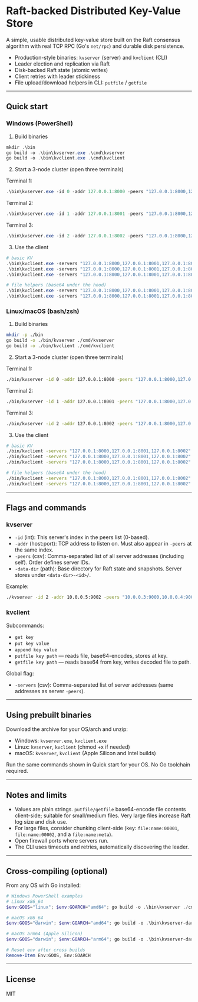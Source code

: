 # Raft-backed Distributed Key-Value Store

A simple, usable distributed key-value store built on the Raft consensus algorithm with real TCP RPC (Go's `net/rpc`) and durable disk persistence.

- Production-style binaries: `kvserver` (server) and `kvclient` (CLI)
- Leader election and replication via Raft
- Disk-backed Raft state (atomic writes)
- Client retries with leader stickiness
- File upload/download helpers in CLI: `putfile` / `getfile`

---

## Quick start

### Windows (PowerShell)

1) Build binaries

```powershell
mkdir .\bin
go build -o .\bin\kvserver.exe .\cmd\kvserver
go build -o .\bin\kvclient.exe .\cmd\kvclient
```

2) Start a 3-node cluster (open three terminals)

Terminal 1:
```powershell
.\bin\kvserver.exe -id 0 -addr 127.0.0.1:8000 -peers "127.0.0.1:8000,127.0.0.1:8001,127.0.0.1:8002" -data-dir data
```

Terminal 2:
```powershell
.\bin\kvserver.exe -id 1 -addr 127.0.0.1:8001 -peers "127.0.0.1:8000,127.0.0.1:8001,127.0.0.1:8002" -data-dir data
```

Terminal 3:
```powershell
.\bin\kvserver.exe -id 2 -addr 127.0.0.1:8002 -peers "127.0.0.1:8000,127.0.0.1:8001,127.0.0.1:8002" -data-dir data
```

3) Use the client

```powershell
# basic KV
.\bin\kvclient.exe -servers "127.0.0.1:8000,127.0.0.1:8001,127.0.0.1:8002" put mykey "hello"
.\bin\kvclient.exe -servers "127.0.0.1:8000,127.0.0.1:8001,127.0.0.1:8002" append mykey " world"
.\bin\kvclient.exe -servers "127.0.0.1:8000,127.0.0.1:8001,127.0.0.1:8002" get mykey

# file helpers (base64 under the hood)
.\bin\kvclient.exe -servers "127.0.0.1:8000,127.0.0.1:8001,127.0.0.1:8002" putfile file:photo .\photo.jpg
.\bin\kvclient.exe -servers "127.0.0.1:8000,127.0.0.1:8001,127.0.0.1:8002" getfile file:photo .\restored.jpg
```

### Linux/macOS (bash/zsh)

1) Build binaries

```bash
mkdir -p ./bin
go build -o ./bin/kvserver ./cmd/kvserver
go build -o ./bin/kvclient ./cmd/kvclient
```

2) Start a 3-node cluster (open three terminals)

Terminal 1:
```bash
./bin/kvserver -id 0 -addr 127.0.0.1:8000 -peers "127.0.0.1:8000,127.0.0.1:8001,127.0.0.1:8002" -data-dir data
```

Terminal 2:
```bash
./bin/kvserver -id 1 -addr 127.0.0.1:8001 -peers "127.0.0.1:8000,127.0.0.1:8001,127.0.0.1:8002" -data-dir data
```

Terminal 3:
```bash
./bin/kvserver -id 2 -addr 127.0.0.1:8002 -peers "127.0.0.1:8000,127.0.0.1:8001,127.0.0.1:8002" -data-dir data
```

3) Use the client

```bash
# basic KV
./bin/kvclient -servers "127.0.0.1:8000,127.0.0.1:8001,127.0.0.1:8002" put mykey "hello"
./bin/kvclient -servers "127.0.0.1:8000,127.0.0.1:8001,127.0.0.1:8002" append mykey " world"
./bin/kvclient -servers "127.0.0.1:8000,127.0.0.1:8001,127.0.0.1:8002" get mykey

# file helpers (base64 under the hood)
./bin/kvclient -servers "127.0.0.1:8000,127.0.0.1:8001,127.0.0.1:8002" putfile file:photo ./photo.jpg
./bin/kvclient -servers "127.0.0.1:8000,127.0.0.1:8001,127.0.0.1:8002" getfile file:photo ./restored.jpg
```

---

## Flags and commands

### kvserver

- `-id` (int): This server's index in the peers list (0-based).
- `-addr` (host:port): TCP address to listen on. Must also appear in `-peers` at the same index.
- `-peers` (csv): Comma-separated list of all server addresses (including self). Order defines server IDs.
- `-data-dir` (path): Base directory for Raft state and snapshots. Server stores under `<data-dir>-<id>/`.

Example:
```bash
./kvserver -id 2 -addr 10.0.0.5:9002 -peers "10.0.0.3:9000,10.0.0.4:9001,10.0.0.5:9002" -data-dir data
```

### kvclient

Subcommands:
- `get key`
- `put key value`
- `append key value`
- `putfile key path` — reads file, base64-encodes, stores at key.
- `getfile key path` — reads base64 from key, writes decoded file to path.

Global flag:
- `-servers` (csv): Comma-separated list of server addresses (same addresses as server `-peers`).

---

## Using prebuilt binaries

Download the archive for your OS/arch and unzip:

- Windows: `kvserver.exe`, `kvclient.exe`
- Linux: `kvserver`, `kvclient` (chmod +x if needed)
- macOS: `kvserver`, `kvclient` (Apple Silicon and Intel builds)

Run the same commands shown in Quick start for your OS. No Go toolchain required.

---

## Notes and limits

- Values are plain strings. `putfile/getfile` base64-encode file contents client-side; suitable for small/medium files. Very large files increase Raft log size and disk use.
- For large files, consider chunking client-side (key: `file:name:00001`, `file:name:00002`, and a `file:name:meta`).
- Open firewall ports where servers run.
- The CLI uses timeouts and retries, automatically discovering the leader.

---

## Cross-compiling (optional)

From any OS with Go installed:

```powershell
# Windows PowerShell examples
# Linux x86_64
$env:GOOS="linux"; $env:GOARCH="amd64"; go build -o .\bin\kvserver ./cmd/kvserver; go build -o .\bin\kvclient ./cmd/kvclient

# macOS x86_64
$env:GOOS="darwin"; $env:GOARCH="amd64"; go build -o .\bin\kvserver-darwin ./cmd/kvserver; go build -o .\bin\kvclient-darwin ./cmd/kvclient

# macOS arm64 (Apple Silicon)
$env:GOOS="darwin"; $env:GOARCH="arm64"; go build -o .\bin\kvserver-darwin-arm64 ./cmd/kvserver; go build -o .\bin\kvclient-darwin-arm64 ./cmd/kvclient

# Reset env after cross builds
Remove-Item Env:GOOS, Env:GOARCH
```

---

## License

MIT
